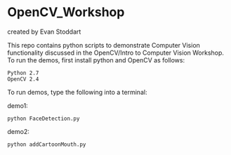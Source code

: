 # OpenCV_Workshop
created by Evan Stoddart

This repo contains python scripts to demonstrate Computer Vision functionality discussed in the OpenCV/Intro to Computer Vision Workshop.
To run the demos, first install python and OpenCV as follows:

	Python 2.7
	OpenCV 2.4

To run demos, type the following into a terminal:

demo1:

	python FaceDetection.py

demo2:

	python addCartoonMouth.py
